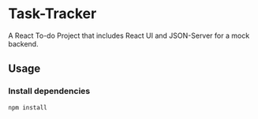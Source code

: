 # Task-Tracker
A React To-do Project that includes React UI and JSON-Server for a mock backend.


## Usage

### Install dependencies
```
npm install
```
